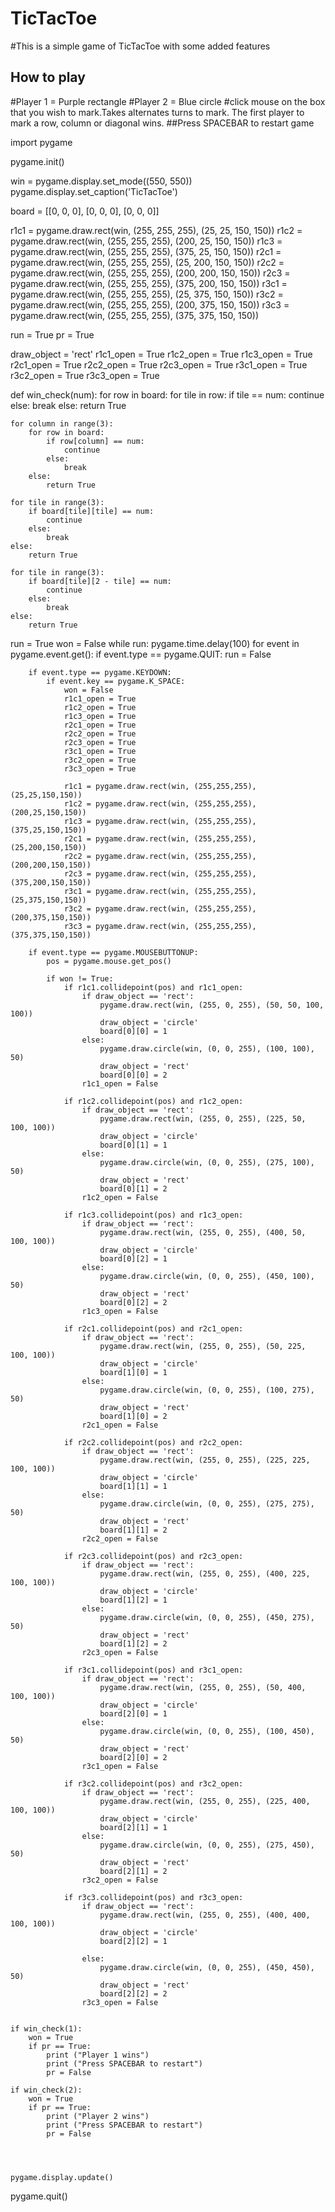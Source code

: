 # TicTacToe
#This is a simple game of TicTacToe with some added features

## How to play
#Player 1 = Purple rectangle
#Player 2 = Blue circle
#click mouse on the box that you wish to mark.Takes alternates turns to mark. The first player to mark a row, column or diagonal wins.
##Press SPACEBAR to restart game












import pygame

pygame.init()

win = pygame.display.set_mode((550, 550))
pygame.display.set_caption('TicTacToe')

board = [[0, 0, 0], [0, 0, 0], [0, 0, 0]]

r1c1 = pygame.draw.rect(win, (255, 255, 255), (25, 25, 150, 150))
r1c2 = pygame.draw.rect(win, (255, 255, 255), (200, 25, 150, 150))
r1c3 = pygame.draw.rect(win, (255, 255, 255), (375, 25, 150, 150))
r2c1 = pygame.draw.rect(win, (255, 255, 255), (25, 200, 150, 150))
r2c2 = pygame.draw.rect(win, (255, 255, 255), (200, 200, 150, 150))
r2c3 = pygame.draw.rect(win, (255, 255, 255), (375, 200, 150, 150))
r3c1 = pygame.draw.rect(win, (255, 255, 255), (25, 375, 150, 150))
r3c2 = pygame.draw.rect(win, (255, 255, 255), (200, 375, 150, 150))
r3c3 = pygame.draw.rect(win, (255, 255, 255), (375, 375, 150, 150))

run = True
pr = True

draw_object = 'rect'
r1c1_open = True
r1c2_open = True
r1c3_open = True
r2c1_open = True
r2c2_open = True
r2c3_open = True
r3c1_open = True
r3c2_open = True
r3c3_open = True


def win_check(num):
    for row in board:
        for tile in row:
            if tile == num:
                continue
            else:
                break
        else:
            return True

    for column in range(3):
        for row in board:
            if row[column] == num:
                continue
            else:
                break
        else:
            return True

    for tile in range(3):
        if board[tile][tile] == num:
            continue
        else:
            break
    else:
        return True

    for tile in range(3):
        if board[tile][2 - tile] == num:
            continue
        else:
            break
    else:
        return True


run = True
won = False
while run:
    pygame.time.delay(100)
    for event in pygame.event.get():
        if event.type == pygame.QUIT:
            run = False

        if event.type == pygame.KEYDOWN:
            if event.key == pygame.K_SPACE:
                won = False
                r1c1_open = True
                r1c2_open = True
                r1c3_open = True
                r2c1_open = True
                r2c2_open = True
                r2c3_open = True
                r3c1_open = True
                r3c2_open = True
                r3c3_open = True

                r1c1 = pygame.draw.rect(win, (255,255,255), (25,25,150,150))
                r1c2 = pygame.draw.rect(win, (255,255,255), (200,25,150,150))
                r1c3 = pygame.draw.rect(win, (255,255,255), (375,25,150,150))
                r2c1 = pygame.draw.rect(win, (255,255,255), (25,200,150,150))
                r2c2 = pygame.draw.rect(win, (255,255,255), (200,200,150,150))
                r2c3 = pygame.draw.rect(win, (255,255,255), (375,200,150,150))
                r3c1 = pygame.draw.rect(win, (255,255,255), (25,375,150,150))
                r3c2 = pygame.draw.rect(win, (255,255,255), (200,375,150,150))
                r3c3 = pygame.draw.rect(win, (255,255,255), (375,375,150,150))

        if event.type == pygame.MOUSEBUTTONUP:
            pos = pygame.mouse.get_pos()

            if won != True:
                if r1c1.collidepoint(pos) and r1c1_open:
                    if draw_object == 'rect':
                        pygame.draw.rect(win, (255, 0, 255), (50, 50, 100, 100))
                        draw_object = 'circle'
                        board[0][0] = 1
                    else:
                        pygame.draw.circle(win, (0, 0, 255), (100, 100), 50)
                        draw_object = 'rect'
                        board[0][0] = 2
                    r1c1_open = False

                if r1c2.collidepoint(pos) and r1c2_open:
                    if draw_object == 'rect':
                        pygame.draw.rect(win, (255, 0, 255), (225, 50, 100, 100))
                        draw_object = 'circle'
                        board[0][1] = 1
                    else:
                        pygame.draw.circle(win, (0, 0, 255), (275, 100), 50)
                        draw_object = 'rect'
                        board[0][1] = 2
                    r1c2_open = False

                if r1c3.collidepoint(pos) and r1c3_open:
                    if draw_object == 'rect':
                        pygame.draw.rect(win, (255, 0, 255), (400, 50, 100, 100))
                        draw_object = 'circle'
                        board[0][2] = 1
                    else:
                        pygame.draw.circle(win, (0, 0, 255), (450, 100), 50)
                        draw_object = 'rect'
                        board[0][2] = 2
                    r1c3_open = False

                if r2c1.collidepoint(pos) and r2c1_open:
                    if draw_object == 'rect':
                        pygame.draw.rect(win, (255, 0, 255), (50, 225, 100, 100))
                        draw_object = 'circle'
                        board[1][0] = 1
                    else:
                        pygame.draw.circle(win, (0, 0, 255), (100, 275), 50)
                        draw_object = 'rect'
                        board[1][0] = 2
                    r2c1_open = False

                if r2c2.collidepoint(pos) and r2c2_open:
                    if draw_object == 'rect':
                        pygame.draw.rect(win, (255, 0, 255), (225, 225, 100, 100))
                        draw_object = 'circle'
                        board[1][1] = 1
                    else:
                        pygame.draw.circle(win, (0, 0, 255), (275, 275), 50)
                        draw_object = 'rect'
                        board[1][1] = 2
                    r2c2_open = False

                if r2c3.collidepoint(pos) and r2c3_open:
                    if draw_object == 'rect':
                        pygame.draw.rect(win, (255, 0, 255), (400, 225, 100, 100))
                        draw_object = 'circle'
                        board[1][2] = 1
                    else:
                        pygame.draw.circle(win, (0, 0, 255), (450, 275), 50)
                        draw_object = 'rect'
                        board[1][2] = 2
                    r2c3_open = False

                if r3c1.collidepoint(pos) and r3c1_open:
                    if draw_object == 'rect':
                        pygame.draw.rect(win, (255, 0, 255), (50, 400, 100, 100))
                        draw_object = 'circle'
                        board[2][0] = 1
                    else:
                        pygame.draw.circle(win, (0, 0, 255), (100, 450), 50)
                        draw_object = 'rect'
                        board[2][0] = 2
                    r3c1_open = False

                if r3c2.collidepoint(pos) and r3c2_open:
                    if draw_object == 'rect':
                        pygame.draw.rect(win, (255, 0, 255), (225, 400, 100, 100))
                        draw_object = 'circle'
                        board[2][1] = 1
                    else:
                        pygame.draw.circle(win, (0, 0, 255), (275, 450), 50)
                        draw_object = 'rect'
                        board[2][1] = 2
                    r3c2_open = False

                if r3c3.collidepoint(pos) and r3c3_open:
                    if draw_object == 'rect':
                        pygame.draw.rect(win, (255, 0, 255), (400, 400, 100, 100))
                        draw_object = 'circle'
                        board[2][2] = 1

                    else:
                        pygame.draw.circle(win, (0, 0, 255), (450, 450), 50)
                        draw_object = 'rect'
                        board[2][2] = 2
                    r3c3_open = False

    
    if win_check(1):
        won = True
        if pr == True:
            print ("Player 1 wins")
            print ("Press SPACEBAR to restart")
            pr = False
    
    if win_check(2):
        won = True
        if pr == True:
            print ("Player 2 wins")
            print ("Press SPACEBAR to restart")
            pr = False


    

    pygame.display.update()

pygame.quit()
